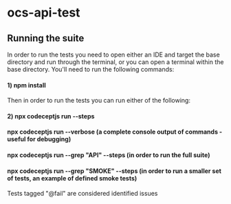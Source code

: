 # ocs-api-test
## Running the suite
In order to run the tests you need to open either an IDE and target the base directory and run through the terminal, or you can open a terminal within the base directory. You'll need to run the following commands:

#### 1) npm install

Then in order to run the tests you can run either of the following:

#### 2) npx codeceptjs run --steps
#### npx codeceptjs run --verbose (a complete console output of commands - useful for debugging)
#### npx codeceptjs run --grep "API" --steps (in order to run the full suite)
#### npx codeceptjs run --grep "SMOKE" --steps (in order to run a smaller set of tests, an example of defined smoke tests)

Tests tagged "@fail" are considered identified issues